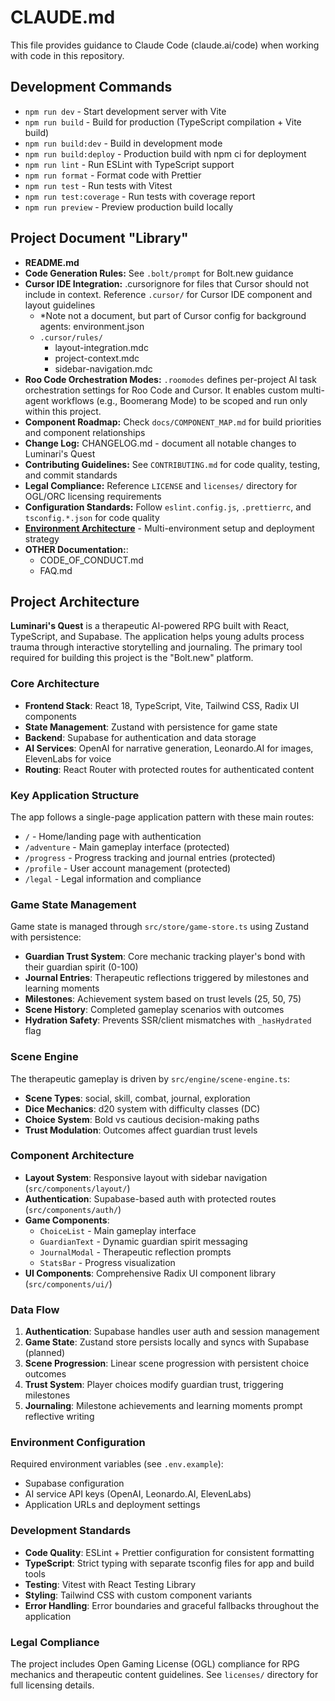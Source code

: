 # CLAUDE.md

This file provides guidance to Claude Code (claude.ai/code) when working with code in this repository.

## Development Commands

- `npm run dev` - Start development server with Vite
- `npm run build` - Build for production (TypeScript compilation + Vite build)
- `npm run build:dev` - Build in development mode
- `npm run build:deploy` - Production build with npm ci for deployment
- `npm run lint` - Run ESLint with TypeScript support
- `npm run format` - Format code with Prettier
- `npm run test` - Run tests with Vitest
- `npm run test:coverage` - Run tests with coverage report
- `npm run preview` - Preview production build locally

## Project Document "Library"
- **README.md**
- **Code Generation Rules:** See `.bolt/prompt` for Bolt.new guidance
- **Cursor IDE Integration:** .cursorignore for files that Cursor should not include in context.
  Reference `.cursor/` for Cursor IDE component and layout guidelines
    - *Note not a document, but part of Cursor config for background agents: environment.json
    - `.cursor/rules/`
      - layout-integration.mdc
      - project-context.mdc
      - sidebar-navigation.mdc
- **Roo Code Orchestration Modes:** `.roomodes` defines per-project AI task orchestration settings for Roo Code and Cursor. It enables custom multi-agent workflows (e.g., Boomerang Mode) to be scoped and run only within this project.
- **Component Roadmap:** Check `docs/COMPONENT_MAP.md` for build priorities and component relationships
- **Change Log:** CHANGELOG.md - document all notable changes to Luminari's Quest
- **Contributing Guidelines:** See `CONTRIBUTING.md` for code quality, testing, and commit standards
- **Legal Compliance:** Reference `LICENSE` and `licenses/` directory for OGL/ORC licensing requirements
- **Configuration Standards:** Follow `eslint.config.js`, `.prettierrc`, and `tsconfig.*.json` for code quality
- **[Environment Architecture](docs/ENVIRONMENT_ARCHITECTURE.md)** - Multi-environment setup and deployment strategy
- **OTHER Documentation:**:
  - CODE_OF_CONDUCT.md
  - FAQ.md

## Project Architecture

**Luminari's Quest** is a therapeutic AI-powered RPG built with React, TypeScript, and Supabase. The application helps young adults process trauma through interactive storytelling and journaling.  The primary tool required for building this project is the "Bolt.new" platform.

### Core Architecture

- **Frontend Stack**: React 18, TypeScript, Vite, Tailwind CSS, Radix UI components
- **State Management**: Zustand with persistence for game state
- **Backend**: Supabase for authentication and data storage
- **AI Services**: OpenAI for narrative generation, Leonardo.AI for images, ElevenLabs for voice
- **Routing**: React Router with protected routes for authenticated content

### Key Application Structure

The app follows a single-page application pattern with these main routes:
- `/` - Home/landing page with authentication
- `/adventure` - Main gameplay interface (protected)
- `/progress` - Progress tracking and journal entries (protected)
- `/profile` - User account management (protected)
- `/legal` - Legal information and compliance

### Game State Management

Game state is managed through `src/store/game-store.ts` using Zustand with persistence:

- **Guardian Trust System**: Core mechanic tracking player's bond with their guardian spirit (0-100)
- **Journal Entries**: Therapeutic reflections triggered by milestones and learning moments
- **Milestones**: Achievement system based on trust levels (25, 50, 75)
- **Scene History**: Completed gameplay scenarios with outcomes
- **Hydration Safety**: Prevents SSR/client mismatches with `_hasHydrated` flag

### Scene Engine

The therapeutic gameplay is driven by `src/engine/scene-engine.ts`:

- **Scene Types**: social, skill, combat, journal, exploration
- **Dice Mechanics**: d20 system with difficulty classes (DC)
- **Choice System**: Bold vs cautious decision-making paths
- **Trust Modulation**: Outcomes affect guardian trust levels

### Component Architecture

- **Layout System**: Responsive layout with sidebar navigation (`src/components/layout/`)
- **Authentication**: Supabase-based auth with protected routes (`src/components/auth/`)
- **Game Components**: 
  - `ChoiceList` - Main gameplay interface
  - `GuardianText` - Dynamic guardian spirit messaging
  - `JournalModal` - Therapeutic reflection prompts
  - `StatsBar` - Progress visualization
- **UI Components**: Comprehensive Radix UI component library (`src/components/ui/`)

### Data Flow

1. **Authentication**: Supabase handles user auth and session management
2. **Game State**: Zustand store persists locally and syncs with Supabase (planned)
3. **Scene Progression**: Linear scene progression with persistent choice outcomes
4. **Trust System**: Player choices modify guardian trust, triggering milestones
5. **Journaling**: Milestone achievements and learning moments prompt reflective writing

### Environment Configuration

Required environment variables (see `.env.example`):
- Supabase configuration
- AI service API keys (OpenAI, Leonardo.AI, ElevenLabs)
- Application URLs and deployment settings

### Development Standards

- **Code Quality**: ESLint + Prettier configuration for consistent formatting
- **TypeScript**: Strict typing with separate tsconfig files for app and build tools
- **Testing**: Vitest with React Testing Library
- **Styling**: Tailwind CSS with custom component variants
- **Error Handling**: Error boundaries and graceful fallbacks throughout the application

### Legal Compliance

The project includes Open Gaming License (OGL) compliance for RPG mechanics and therapeutic content guidelines. See `licenses/` directory for full licensing details.
